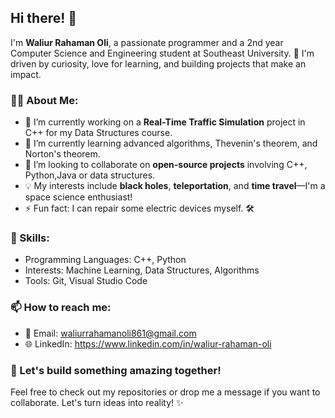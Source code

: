## Hi there! 👋

I'm **Waliur Rahaman Oli**, a passionate programmer and a 2nd year Computer Science and Engineering student at Southeast University. 🚀 I'm driven by curiosity, love for learning, and building projects that make an impact.

### 👨‍💻 About Me:
- 🔭 I’m currently working on a **Real-Time Traffic Simulation** project in C++ for my Data Structures course.
- 🌱 I’m currently learning advanced algorithms, Thevenin's theorem, and Norton's theorem.
- 🤝 I’m looking to collaborate on **open-source projects** involving C++, Python,Java or data structures.
- 💡 My interests include **black holes**, **teleportation**, and **time travel**—I'm a space science enthusiast!
- ⚡ Fun fact: I can repair some electric devices myself. 🛠️

### 🌟 Skills:
- Programming Languages: C++, Python
- Interests: Machine Learning, Data Structures, Algorithms
- Tools: Git, Visual Studio Code

### 📫 How to reach me:
- 💌 Email: waliurrahamanoli861@gmail.com
- 🌐 LinkedIn: https://www.linkedin.com/in/waliur-rahaman-oli

### 🚀 Let's build something amazing together!
Feel free to check out my repositories or drop me a message if you want to collaborate. Let's turn ideas into reality! ✨
